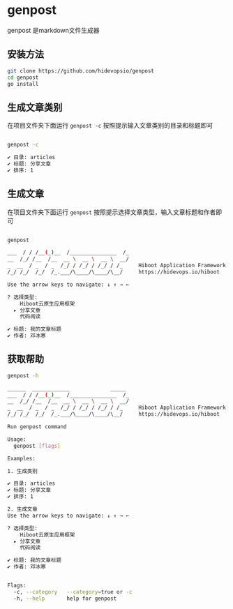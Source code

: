 # genpost

genpost 是markdown文件生成器

## 安装方法

```bash
git clone https://github.com/hidevopsio/genpost
cd genpost
go install
```

## 生成文章类别

在项目文件夹下面运行 `genpost -c` 按照提示输入文章类别的目录和标题即可

```bash

genpost -c

✔ 目录: articles
✔ 标题: 分享文章
✔ 排序: 1
```

## 生成文章

在项目文件夹下面运行 `genpost` 按照提示选择文章类型，输入文章标题和作者即可

```bash

genpost

___  / / /__(_)__  /_______________  /_
__  /_/ /__  /__  __ \  __ \  __ \  __/
_  __  / _  / _  /_/ / /_/ / /_/ / /_     Hiboot Application Framework
/_/ /_/  /_/  /_.___/\____/\____/\__/     https://hidevops.io/hiboot

Use the arrow keys to navigate: ↓ ↑ → ←

? 选择类型:
    Hiboot云原生应用框架
  ▸ 分享文章
    代码阅读

✔ 标题: 我的文章标题
✔ 作者: 邓冰寒

```

## 获取帮助

```bash
genpost -h

______  ____________             _____
___  / / /__(_)__  /_______________  /_
__  /_/ /__  /__  __ \  __ \  __ \  __/
_  __  / _  / _  /_/ / /_/ / /_/ / /_     Hiboot Application Framework
/_/ /_/  /_/  /_.___/\____/\____/\__/     https://hidevops.io/hiboot

Run genpost command

Usage:
  genpost [flags]

Examples:

1. 生成类别

✔ 目录: articles
✔ 标题: 分享文章
✔ 排序: 1

2. 生成文章
Use the arrow keys to navigate: ↓ ↑ → ←

? 选择类型:
    Hiboot云原生应用框架
  ▸ 分享文章
    代码阅读

✔ 标题: 我的文章标题
✔ 作者: 邓冰寒


Flags:
  -c, --category   --category=true or -c
  -h, --help       help for genpost

```